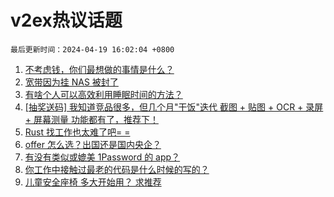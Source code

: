 # v2ex热议话题

`最后更新时间：2024-04-19 16:02:04 +0800`

1. [不考虑钱，你们最想做的事情是什么？](https://www.v2ex.com/t/1033670)
1. [宽带因为挂 NAS 被封了](https://www.v2ex.com/t/1033800)
1. [有啥个人可以高效利用睡眠时间的方法？](https://www.v2ex.com/t/1033796)
1. [[抽奖送码] 我知道竞品很多，但几个月"干饭"迭代 截图 + 贴图 + OCR + 录屏 + 屏幕测量 功能都有了，推荐下！](https://www.v2ex.com/t/1033803)
1. [Rust 找工作也太难了吧= =](https://www.v2ex.com/t/1033729)
1. [offer 怎么选？出国还是国内央企？](https://www.v2ex.com/t/1033840)
1. [有没有类似或媲美 1Password 的 app？](https://www.v2ex.com/t/1033795)
1. [你工作中接触过最老的代码是什么时候的写的？](https://www.v2ex.com/t/1033648)
1. [儿童安全座椅 多大开始用？ 求推荐](https://www.v2ex.com/t/1033740)

